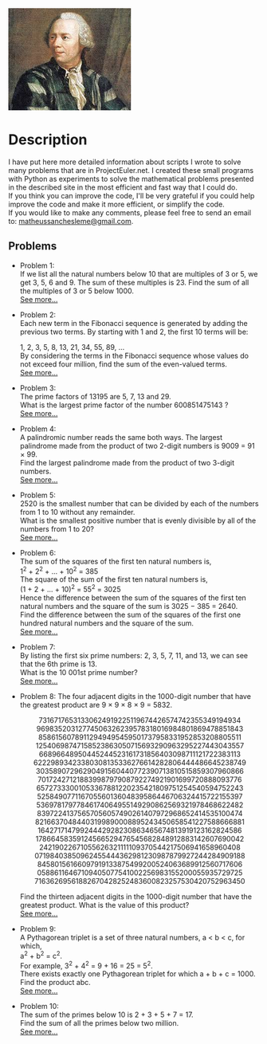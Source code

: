 <img src="./images/euler_image.jpg"  />

<h1>Description</h1>  
<p>  
I have put here more detailed information about scripts I wrote to solve many problems that are in ProjectEuler.net. I created these small programs with Python as experiments to solve the mathematical problems presented in the described site in the most efficient and fast way that I could do.<br/>
If you think you can improve the code, I'll be very grateful if you could help improve the code and make it more efficient, or simplify the code.<br/>
If you would like to make any comments, please feel free to send an email to: <a href="mailto:matheussanchesleme@gmail.com">matheussanchesleme@gmail.com</a>.
</p>
<h2>Problems</h2>  

<ul>
<li>

<p>  
Problem 1:<br/>
If we list all the natural numbers below 10 that are multiples of 3 or 5, we get 3, 5, 6 and 9. The sum of these multiples is 23.
Find the sum of all the multiples of 3 or 5 below 1000.<br/>
<a href="https://github.com/Monoclinico/Project-Euler-Solutions/blob/master/euler_1.py">See more...</a>
</p>
</li>

<li>
<p>
Problem 2:<br/>
Each new term in the Fibonacci sequence is generated by adding the previous two terms. By starting with 1 and 2, the first 10 terms will be:<br/>

1, 2, 3, 5, 8, 13, 21, 34, 55, 89, ...
<br/>
By considering the terms in the Fibonacci sequence whose values do not exceed four million, find the sum of the even-valued terms.<br/>
<a href="https://github.com/Monoclinico/Project-Euler-Solutions/blob/master/euler_2.py">See more...</a>
</p>
</li>  
<li>
<p>
Problem 3:<br/>
The prime factors of 13195 are 5, 7, 13 and 29.<br/>
What is the largest prime factor of the number 600851475143 ?<br/>
<a href="https://github.com/Monoclinico/Project-Euler-Solutions/blob/master/euler_3.py">See more...</a>
</p>
</li>
<li>
<p>
Problem 4:<br/>
A palindromic number reads the same both ways. The largest palindrome made from the product of two 2-digit numbers is 9009 = 91 × 99.<br/>
Find the largest palindrome made from the product of two 3-digit numbers.<br/><a href="https://github.com/Monoclinico/Project-Euler-Solutions/blob/master/euler_4.py">See more...</a></p>
</li>
<li>
<p>
Problem 5:<br/>
2520 is the smallest number that can be divided by each of the numbers from 1 to 10 without any remainder.<br/>
What is the smallest positive number that is evenly divisible by all of the numbers from 1 to 20?<br/>
<a href="https://github.com/Monoclinico/Project-Euler-Solutions/blob/master/euler_5.py">See more...</a>
</p>
</li>
<li>
<p>
Problem 6: <br/>
The sum of the squares of the first ten natural numbers is,<br/>
1<sup>2</sup> + 2<sup>2</sup> + ... + 10<sup>2</sup> = 385<br/>
The square of the sum of the first ten natural numbers is,<br/>
(1 + 2 + ... + 10)<sup>2</sup> = 55<sup>2</sup> = 3025<br/>
Hence the difference between the sum of the squares of the first ten natural numbers and the square of the sum is 3025 − 385 = 2640.<br/>
Find the difference between the sum of the squares of the first one hundred natural numbers and the square of the sum.<br/>
<a href="https://github.com/Monoclinico/Project-Euler-Solutions/blob/master/euler_6.py">See more...</a>
</p>
</li>
<li>
  <p>
    Problem 7: <br/>
    By listing the first six prime numbers: 2, 3, 5, 7, 11, and 13, we can see that the 6th prime is 13.<br/>
    What is the 10 001st prime number?<br/><a href="https://github.com/Monoclinico/Project-Euler-Solutions/blob/master/euler_7.py">See more...</a>
  </p>
</li>
<li>
  <p>
    Problem 8:
    The four adjacent digits in the 1000-digit number that have the greatest product are 9 × 9 × 8 × 9 = 5832.<br/></p>
    <p align="center">
    73167176531330624919225119674426574742355349194934<br/>
    96983520312774506326239578318016984801869478851843<br/>
    85861560789112949495459501737958331952853208805511<br/>
    12540698747158523863050715693290963295227443043557<br/>
    66896648950445244523161731856403098711121722383113<br/>
    62229893423380308135336276614282806444486645238749<br/>
    30358907296290491560440772390713810515859307960866<br/>
    70172427121883998797908792274921901699720888093776<br/>
    65727333001053367881220235421809751254540594752243<br/>
    52584907711670556013604839586446706324415722155397<br/>
    53697817977846174064955149290862569321978468622482<br/>
    83972241375657056057490261407972968652414535100474<br/>
    82166370484403199890008895243450658541227588666881<br/>
    16427171479924442928230863465674813919123162824586<br/>
    17866458359124566529476545682848912883142607690042<br/>
    24219022671055626321111109370544217506941658960408<br/>
    07198403850962455444362981230987879927244284909188<br/>
    84580156166097919133875499200524063689912560717606<br/>
    05886116467109405077541002256983155200055935729725<br/>
    71636269561882670428252483600823257530420752963450<br/>
    </p><p>
    Find the thirteen adjacent digits in the 1000-digit number that have the greatest product. What is the value of this product?<br/>
    <a href="https://github.com/Monoclinico/Project-Euler-Solutions/blob/master/euler_8.py">See more...</a>
  </p>
</li>
<li>
  <p>
    Problem 9:<br/>
    A Pythagorean triplet is a set of three natural numbers, a < b < c, for which,<br/>
    a<sup>2</sup> + b<sup>2</sup> = c<sup>2</sup>.<br/>
    For example, 3<sup>2</sup> + 4<sup>2</sup> = 9 + 16 = 25 = 5<sup>2</sup>.<br/>
    There exists exactly one Pythagorean triplet for which a + b + c = 1000.<br/>
    Find the product abc.<br/><a href="https://github.com/Monoclinico/Project-Euler-Solutions/blob/master/euler_9.py">See more...</a>
  </p>
</li>
<li>
  <p>
    Problem 10:<br/>
    The sum of the primes below 10 is 2 + 3 + 5 + 7 = 17.<br/>
    Find the sum of all the primes below two million.<br/><a href="https://github.com/Monoclinico/Project-Euler-Solutions/blob/master/euler_10.py">See more...</a>
  </p>
</li>
</ul>
